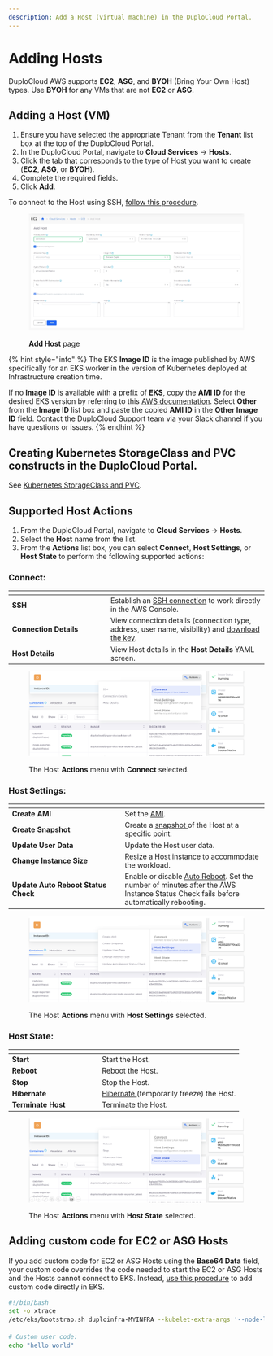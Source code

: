 ```yaml
---
description: Add a Host (virtual machine) in the DuploCloud Portal.
---
```


# Adding Hosts

DuploCloud AWS supports **EC2**, **ASG**, and **BYOH** (Bring Your Own Host) types. Use **BYOH** for any VMs that are not **EC2** or **ASG**.

## Adding a Host (VM)

1. Ensure you have selected the appropriate Tenant from the **Tenant** list box at the top of the DuploCloud Portal.
2. In the DuploCloud Portal, navigate to **Cloud Services** -> **Hosts**.&#x20;
3. Click the tab that corresponds to the type of Host you want to create (**EC2**, **ASG**, or **BYOH**).
4. Complete the required fields.
5. Click **Add**.&#x20;

To connect to the Host using SSH, [follow this procedure](ssh-ec2-instance.md).

<figure><img src="../../../.gitbook/assets/screenshot-nimbusweb.me-2024.02.18-12_57_26.png" alt=""><figcaption><p><strong>Add Host</strong> page</p></figcaption></figure>

{% hint style="info" %}
The EKS **Image ID** is the image published by AWS specifically for an EKS worker in the version of Kubernetes deployed at Infrastructure creation time.

If no **Image ID** is available with a prefix of **EKS**, copy the **AMI ID** for the desired EKS version by referring to this [AWS documentation](https://docs.aws.amazon.com/eks/latest/userguide/eks-optimized-amis.html). Select **Other** from the **Image ID** list box and paste the copied **AMI ID** in the **Other Image ID** field. Contact the DuploCloud Support team via your Slack channel if you have questions or issues.
{% endhint %}

## Creating Kubernetes StorageClass and PVC constructs in the DuploCloud Portal.

See [Kubernetes StorageClass and PVC](../../../kubernetes-overview/kubernetes-storageclass-and-pvc/).

## Supported Host Actions

1. From the DuploCloud Portal, navigate to **Cloud Services** -> **Hosts**.&#x20;
2. Select the **Host** name from the list.
3. From the **Actions** list box, you can select **Connect**, **Host Settings**, or **Host State** to perform the following supported actions:&#x20;

### **Connect:**

<table data-header-hidden><thead><tr><th width="180"></th><th></th></tr></thead><tbody><tr><td><strong>SSH</strong></td><td>Establish an <a href="ssh-ec2-instance.md#connecting-to-an-ec2-linux-instance-using-ssh">SSH connection</a> to work directly in the AWS Console.</td></tr><tr><td><strong>Connection Details</strong></td><td>View connection details (connection type, address, user name, visibility) and <a href="ssh-ec2-instance.md#connect-by-downloading-a-key">download the key</a>.</td></tr><tr><td><strong>Host Details</strong></td><td>View Host details in the <strong>Host Details</strong> YAML screen.</td></tr></tbody></table>

<div align="left"><figure><img src="../../../.gitbook/assets/Shot 1 connection.png" alt=""><figcaption><p>The Host <strong>Actions</strong> menu with <strong>Connect</strong> selected.</p></figcaption></figure></div>

### **Host Settings:**

<table data-header-hidden><thead><tr><th width="208"></th><th></th></tr></thead><tbody><tr><td><strong>Create AMI</strong></td><td>Set the <a href="create-amazon-machine-image-ami.md">AMI</a>.</td></tr><tr><td><strong>Create Snapshot</strong></td><td>Create a <a href="backups.md">snapshot </a>of the Host at a specific point. </td></tr><tr><td><strong>Update User Data</strong></td><td>Update the Host user data.</td></tr><tr><td><strong>Change Instance Size</strong></td><td>Resize a Host instance to accommodate the workload. </td></tr><tr><td><strong>Update Auto Reboot Status Check</strong></td><td>Enable or disable <a href="configure-auto-reboot.md">Auto Reboot</a>. Set the number of minutes after the AWS Instance Status Check fails before automatically rebooting. </td></tr></tbody></table>

<div align="left"><figure><img src="../../../.gitbook/assets/Shot 2 Host Connections.png" alt=""><figcaption><p>The Host <strong>Actions</strong> menu with <strong>Host Settings</strong> selected.</p></figcaption></figure></div>

### **Host State:**

<table data-header-hidden><thead><tr><th width="163"></th><th></th></tr></thead><tbody><tr><td><strong>Start</strong></td><td>Start the Host.</td></tr><tr><td><strong>Reboot</strong></td><td>Reboot the Host.</td></tr><tr><td><strong>Stop</strong> </td><td>Stop the Host. </td></tr><tr><td><strong>Hibernate</strong></td><td><a href="hibernate-an-ec2-host.md">Hibernate </a>(temporarily freeze) the Host.</td></tr><tr><td><strong>Terminate Host</strong></td><td>Terminate the Host. </td></tr></tbody></table>

<div align="left"><figure><img src="../../../.gitbook/assets/Shot 3 Host State.png" alt=""><figcaption><p>The Host <strong>Actions</strong> menu with <strong>Host State</strong> selected.</p></figcaption></figure></div>

## Adding custom code for EC2 or ASG Hosts&#x20;

If you add custom code for EC2 or ASG Hosts using the **Base64 Data** field, your custom code overrides the code needed to start the EC2 or ASG Hosts and the Hosts cannot connect to EKS. Instead, [use this procedure](adding-hosts.md#adding-custom-code-for-ec2-and-asg-hosts-in-eks) to add custom code directly in EKS.&#x20;

```bash
#!/bin/bash
set -o xtrace
/etc/eks/bootstrap.sh duploinfra-MYINFRA --kubelet-extra-args '--node-labels=tenantname=duploservices-MYTENANT'

# Custom user code:
echo "hello world"
```

